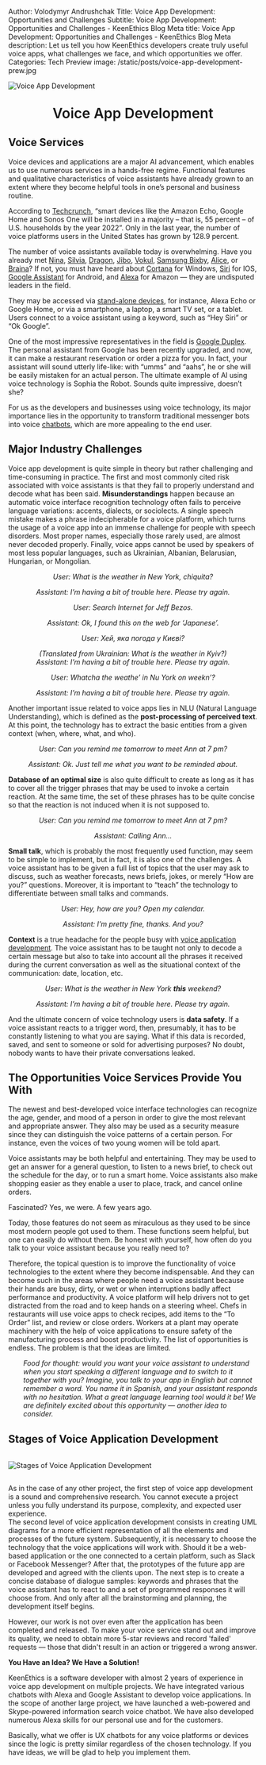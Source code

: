 Author: Volodymyr Andrushchak
Title: Voice App Development: Opportunities and Challenges
Subtitle: Voice App Development: Opportunities and Challenges - KeenEthics Blog
Meta title: Voice App Development: Opportunities and Challenges - KeenEthics Blog
Meta description: Let us tell you how KeenEthics developers create truly useful voice apps, what challenges we face, and which opportunities we offer.
Categories: Tech
Preview image: /static/posts/voice-app-development-prew.jpg

![Voice App Development](/static/posts/voice-app-development.jpg)

<div><h1 style="font-weight: 600; margin-top: 30px" align="center">Voice App Development</h1></div>

## Voice Services

Voice devices and applications are a major AI advancement, which enables us to use numerous services in a hands-free regime. Functional features and qualitative characteristics of voice assistants have already grown to an extent where they become helpful tools in one’s personal and business routine.

<div>
  <p>
    According to <a href="https://techcrunch.com/2017/11/08/voice-enabled-smart-speakers-to-reach-55-of-u-s-households-by-2022-says-report/" target="_blank" rel="noopener noreferrer nofollow">Techcrunch</a>, “smart devices like the Amazon Echo, Google Home and Sonos One will be installed in a majority – that is, 55 percent – of U.S. households by the year 2022”. Only in the last year, the number of voice platforms users in the United States has grown by 128.9 percent.
  </p>
</div>

<div>
  <p>
    <a href="" target="_blank" rel="noopener noreferrer nofollow"></a>
    The number of voice assistants available today is overwhelming. Have you already met <a href="https://www.nuance.com/omni-channel-customer-engagement/digital/virtual-assistant/nina.html" target="_blank" rel="noopener noreferrer nofollow">Nina</a>, <a href="http://www.silvia.ai/" target="_blank" rel="noopener noreferrer nofollow">Silvia</a>, <a href="https://www.nuance.com/dragon/dragon-anywhere.html" target="_blank" rel="noopener noreferrer nofollow">Dragon</a>, <a href="https://www.jibo.com/" target="_blank" rel="noopener noreferrer nofollow">Jibo</a>, <a href="http://www.vokulnation.com/" target="_blank" rel="noopener noreferrer nofollow">Vokul</a>, <a href="https://www.samsung.com/us/explore/bixby/" target="_blank" rel="noopener noreferrer nofollow">Samsung Bixby</a>, <a href="https://yandex.com/company/blog/say-privet-to-alice-yandex-s-intelligent-assistant" target="_blank" rel="noopener noreferrer nofollow">Alice</a>, or <a href="https://www.brainasoft.com/braina/" target="_blank" rel="noopener noreferrer nofollow">Braina</a>? If not, you must have heard about <a href="https://www.microsoft.com/en-us/cortana" target="_blank" rel="noopener noreferrer nofollow">Cortana</a> for Windows, <a href="https://www.apple.com/siri/" target="_blank" rel="noopener noreferrer nofollow">Siri</a> for IOS, <a href="https://assistant.google.com/intl/en_uk/#?modal_active=none" target="_blank" rel="noopener noreferrer nofollow">Google Assistant</a> for Android, and <a href="https://www.amazon.com/Amazon-Echo-And-Alexa-Devices/b?ie=UTF8&node=9818047011" target="_blank" rel="noopener noreferrer nofollow">Alexa</a> for Amazon ― they are undisputed leaders in the field. 
  </p>
</div>

<div>
  <p>
    They may be accessed via <a href="https://keenethics.com/blog/1539840666250-best-smart-speakers-2018" target="_blank" rel="noopener noreferrer nofollow">stand-alone devices</a>, for instance, Alexa Echo or Google Home, or via a smartphone, a laptop, a smart TV set, or a tablet. Users connect to a voice assistant using a keyword, such as “Hey Siri” or “Ok Google”.
  </p>
</div>

<div>
  <p>
    One of the most impressive representatives in the field is <a href="https://ai.googleblog.com/" target="_blank" rel="noopener noreferrer nofollow">Google Duplex</a>. The personal assistant from Google has been recently upgraded, and now, it can make a restaurant reservation or order a pizza for you. In fact, your assistant will sound utterly life-like: with “umms” and “aahs”, he or she will be easily mistaken for an actual person. The ultimate example of AI using voice technology is Sophia the Robot. Sounds quite impressive, doesn’t she?
  </p>
</div>

For us as the developers and businesses using voice technology, its major importance lies in the opportunity to transform traditional messenger bots into voice [chatbots](/services-chatbots-artificial-intelligence), which are more appealing to the end user.

## Major Industry Challenges

Voice app development is quite simple in theory but rather challenging and time-consuming in practice. The first and most commonly cited risk associated with voice assistants is that they fail to properly understand and decode what has been said. **Misunderstandings** happen because an automatic voice interface recognition technology often fails to perceive language variations: accents, dialects, or sociolects. A single speech mistake makes a phrase indecipherable for a voice platform, which turns the usage of a voice app into an immense challenge for people with speech disorders. Most proper names, especially those rarely used, are almost never decoded properly. Finally, voice apps cannot be used by speakers of most less popular languages, such as Ukrainian, Albanian, Belarusian, Hungarian, or Mongolian. 

<div style="text-align: center; font-style: italic;margin-bottom: 14px;">
  <p style="margin-bottom: 0">User: What is the weather in New York, chiquita?</p>
  <p style="margin-bottom: 0">Assistant: I’m having a bit of trouble here. Please try again.</p>
</div>

<div style="text-align: center; font-style: italic;margin-bottom: 14px;">
  <p style="margin-bottom: 0">User: Search Internet for Jeff Bezos.</p>
  <p style="margin-bottom: 0">Assistant: Ok, I found this on the web for ‘Japanese’.</p>
</div>

<div style="text-align: center; font-style: italic;margin-bottom: 14px;"> 
  <p style="margin-bottom: 0">User: Хей, яка погода у Києві?</p>
  <p style="margin-bottom: 0">(Translated from Ukrainian: What is the weather in Kyiv?)</br>
    Assistant: I’m having a bit of trouble here. Please try again.</p>
</div>

<div style="text-align: center; font-style: italic;margin-bottom: 14px;">
  <p style="margin-bottom: 0">User: Whatcha the weathe’ in Nu York on weekn’?</p>
  <p style="margin-bottom: 0">Assistant: I’m having a bit of trouble here. Please try again.</p>
</div>

Another important issue related to voice apps lies in NLU (Natural Language Understanding), which is defined as the **post-processing of perceived text**. At this point, the technology has to extract the basic entities from a given context (when, where, what, and who). 

<div style="text-align: center; font-style: italic;margin-bottom: 14px;">
  <p style="margin-bottom: 0">User: Can you remind me tomorrow to meet Ann at 7 pm?</p>
  <p style="margin-bottom: 0">Assistant: Ok. Just tell me what you want to be reminded about.</p>
</div>

**Database of an optimal size** is also quite difficult to create as long as it has to cover all the trigger phrases that may be used to invoke a certain reaction. At the same time, the set of these phrases has to be quite concise so that the reaction is not induced when it is not supposed to. 

<div style="text-align: center; font-style: italic;margin-bottom: 14px;">
  <p style="margin-bottom: 0">User: Can you remind me tomorrow to meet Ann at 7 pm?</p>
  <p style="margin-bottom: 0">Assistant: Calling Ann...</p>
</div>

**Small talk**, which is probably the most frequently used function, may seem to be simple to implement, but in fact, it is also one of the challenges. A voice assistant has to be given a full list of topics that the user may ask to discuss, such as weather forecasts, news briefs, jokes, or merely “How are you?” questions. Moreover, it is important to “teach” the technology to differentiate between small talks and commands.

<div style="text-align: center; font-style: italic;margin-bottom: 14px;">
  <p style="margin-bottom: 0">User: Hey, how are you? Open my calendar.</p>
  <p style="margin-bottom: 0">Assistant: I’m pretty fine, thanks. And you?</p>
</div>

**Context** is a true headache for the people busy with [voice application development](/services-web-development). The voice assistant has to be taught not only to decode a certain message but also to take into account all the phrases it received during the current conversation as well as the situational context of the communication: date, location, etc. 

<div style="text-align: center; font-style: italic;margin-bottom: 14px;">
  <p style="margin-bottom: 0">User: What is the weather in New York <b>this</b> weekend?</p>
  <p style="margin-bottom: 0">Assistant: I’m having a bit of trouble here. Please try again.</p>
</div>

And the ultimate concern of voice technology users is **data safety**. If a voice assistant reacts to a trigger word, then, presumably, it has to be constantly listening to what you are saying. What if this data is recorded, saved, and sent to someone or sold for advertising purposes? No doubt, nobody wants to have their private conversations leaked.

## The Opportunities Voice Services Provide You With

The newest and best-developed voice interface technologies can recognize the age, gender, and mood of a person in order to give the most relevant and appropriate answer. They also may be used as a security measure since they can distinguish the voice patterns of a certain person. For instance, even the voices of two young women will be told apart.

Voice assistants may be both helpful and entertaining. They may be used to get an answer for a general question, to listen to a news brief, to check out the schedule for the day, or to run a smart home. Voice assistants also make shopping easier as they enable a user to place, track, and cancel online orders.

Fascinated? Yes, we were. A few years ago.

Today, those features do not seem as miraculous as they used to be since most modern people got used to them. These functions seem helpful, but one can easily do without them. Be honest with yourself, how often do you talk to your voice assistant because you really need to?  

Therefore, the topical question is to improve the functionality of voice technologies to the extent where they become indispensable. And they can become such in the areas where people need a voice assistant because their hands are busy, dirty, or wet or when interruptions badly affect performance and productivity. A voice platform will help drivers not to get distracted from the road and to keep hands on a steering wheel. Chefs in restaurants will use voice apps to check recipes, add items to the “To Order” list, and review or close orders. Workers at a plant may operate machinery with the help of voice applications to ensure safety of the manufacturing process and boost productivity. The list of opportunities is endless. The problem is that the ideas are limited.

<div style="padding-left: 6%; font-style: italic">
  <p>
    Food for thought: would you want your voice assistant to understand when you start speaking a different language and to switch to it together with you? Imagine, you talk to your app in English but cannot remember a word. You name it in Spanish, and your assistant responds with no hesitation. What a great language learning tool would it be! We are definitely excited about this opportunity ― another idea to consider.
  </p>
</div>

## Stages of Voice Application Development 

<div>
  <img style="margin: 15px auto;" src="/static/posts/photo_2019-01-22 12.35.38.jpeg" alt="Stages of Voice Application Development"/>
</div>

As in the case of any other project, the first step of voice app development is a sound and comprehensive research. You cannot execute a project unless you fully understand its purpose, complexity, and expected user experience.  
The second level of voice application development consists in creating UML diagrams for a more efficient representation of all the elements and processes of the future system.
Subsequently, it is necessary to choose the technology that the voice applications will work with. Should it be a web-based application or the one connected to a certain platform, such as Slack or Facebook Messenger? After that, the prototypes of the future app are developed and agreed with the clients upon. 
The next step is to create a concise database of dialogue samples: keywords and phrases that the voice assistant has to react to and a set of programmed responses it will choose from. And only after all the brainstorming and planning, the development itself begins.

However, our work is not over even after the application has been completed and released. To make your voice service stand out and improve its quality, we need to obtain more 5-star reviews and record 'failed' requests ―  those that didn't result in an action or triggered a wrong answer.  


__You Have an Idea? We Have a Solution!__

KeenEthics is a software developer with almost 2 years of experience in voice app development on multiple projects. We have integrated various chatbots with Alexa and Google Assistant to develop voice applications. In the scope of another large project, we have launched a web-powered and Skype-powered information search voice chatbot. We have also developed numerous Alexa skills for our personal use and for the customers.

Basically, what we offer is UX chatbots for any voice platforms or devices since the logic is pretty similar regardless of the chosen technology. If you have ideas, we will be glad to help you implement them.
